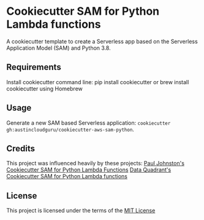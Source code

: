 # Cookiecutter SAM for Python Lambda functions
A cookiecutter template to create a Serverless app based on the Serverless Application Model (SAM) and Python 3.8.

## Requirements
Install cookiecutter command line: pip install cookiecutter or brew install cookiecutter using Homebrew

## Usage
Generate a new SAM based Serverless application: `cookiecutter gh:austincloudguru/cookiecutter-aws-sam-python`.

## Credits
This project was influenced heavily by these projects:
[Paul Johnston's Cookiecutter SAM for Python Lambda Functions](https://github.com/padajo/cookiecutter-aws-sam-python)
[Data Quadrant's Cookiecutter SAM for Python Lambda functions](https://github.com/DataQuadrant/cookiecutter-aws-sam-python)

License
-------

This project is licensed under the terms of the [MIT License](/LICENSE)